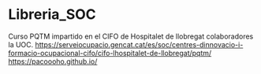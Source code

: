 # Libreria_SOC
Curso PQTM impartido en el CIFO de Hospitalet de llobregat colaboradores la UOC.
<https://serveiocupacio.gencat.cat/es/soc/centres-dinnovacio-i-formacio-ocupacional-cifo/cifo-lhospitalet-de-llobregat/pqtm/>
<https://pacoooho.github.io/>